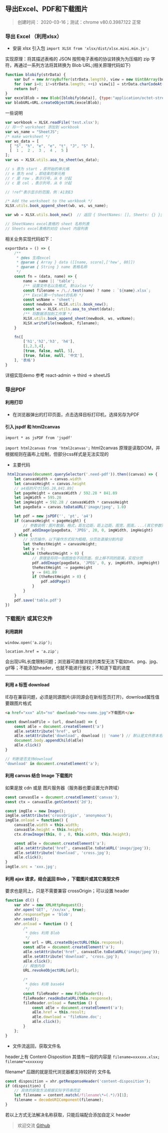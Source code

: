 ## 导出Excel、PDF和下载图片

> 创建时间： 2020-03-16；测试：chrome v80.0.3987.122 正常 

### 导出 Excel （利用xlsx）

- 安装 xlsx 引入包 `import XLSX from 'xlsx/dist/xlsx.mini.min.js';`

实现原理：将其描述表格的 JSON 按照电子表格的协议转换为为压缩的 zip 字符，再通过一系列方法将其转换为 Blob URL;(相关原理代码如下)

```js
function blobify(strData) {
    var buf = new ArrayBuffer(strData.length), view = new Uint8Array(buf);
    for (var i=0; i!=strData.length; ++i) view[i] = strData.charCodeAt(i) & 0xFF;
    return buf;
}
var excelBlob = new Blob([blobify(data)], {type:"application/octet-stream"});
var blobURL=URL.createObjectURL(excelBlob);
```

一些说明
```js
var workbook = XLSX.readFile('test.xlsx');
// 将一个 worksheet 添加到 workbook
var ws_name = "SheetJS";
/* make worksheet */
var ws_data = [
  [ "S", "h", "e", "e", "t", "J", "S" ],
  [  1 ,  2 ,  3 ,  4 ,  5 ]
];
var ws = XLSX.utils.aoa_to_sheet(ws_data);

// s 意为 start ，即开始的单元格
// e 意为 end ，即结束的单元格
// r 是 row ，表示行号，从 0 计起
// c 是 col ，表示列号，从 0 计起

// !ref"表示显示的范围，例：A1到E3

/* Add the worksheet to the workbook */
XLSX.utils.book_append_sheet(wb, ws, ws_name);

var wb = XLSX.utils.book_new()  // 返回 { SheetNames: [], Sheets: {} };

// SheetNames excel表格的 sheet 名称列表
// Sheets excel表格的对应 sheet 内容列表
```

相关业务实现代码如下：

```js
exportData = () => {
    /**
     * @des 生成excel
     * @param { Array } data ([[name, score],['hew', 80]]) 
     * @param { String } name 表格名称
     */
    const fn = (data, name) => {
        name = name || 'table';
        /** 设置文件名以及格式, 默认xlsx */
        const filename = /\./.test(name) ? name : `${name}.xlsx`;
        /** Excel第一个sheet的名称 */
        const wsName = 'sheet'; 
        const newBook = XLSX.utils.book_new();
        const ws = XLSX.utils.aoa_to_sheet(data);
        /** 将数据添加到工作薄 */
        XLSX.utils.book_append_sheet(newBook, ws, wsName);  
        XLSX.writeFile(newBook, filename);
    }

    fn([
        ['h1','h2','h3', 'h4'], 
        [1,2,3,4],
        [true, false, null, 5],
        [true, false, null, '中文'],
    ], '表格')
}
```

详细实现demo  参考 react-admin -> third -> sheetJS

### 导出PDF 

#### 利用打印

- 在浏览器弹出的打印页面，点击选择目标打印机，选择另存为PDF

####  引入 jspdf 和 html2canvas

`import * as jsPDF from 'jspdf'`

`import html2canvas from 'html2canvas';`
html2canvas 原理是读取DOM，并根据规则在画布上绘制，但部分css样式是无法实现的

- 主要代码

```js
 html2canvas(document.querySelector('.need-pdf')).then((canvas) => {
    let canvasWidth = canvas.width
    let canvasHeight = canvas.height
    // a4纸的尺寸[595.28,841.89]
    let pageHeight = canvasWidth / 592.28 * 841.89
    let imgWidth = 595.28
    let imgHeight = 592.28 / canvasWidth * canvasHeight
    let pageData = canvas.toDataURL('image/jpeg', 1.0)

    let pdf = new jsPDF('', 'pt', 'a4')
    if (canvasHeight < pageHeight) {
        // 参数说明：图片数据，格式，距左边距，距上边距，图宽，图高，...(其它参数)  这里的单位都和上面创建pdf实例时一致
        pdf.addImage(pageData, 'JPEG', 20, 0, imgWidth, imgHeight)
    } else {
        // 分页操作，以下操作方式较为粗糙，分页处直接分割内容 
        let theRestHeight = canvasHeight;
        let y = 0;
        while (theRestHeight > 0) {
            // 原理是将同一张图放在不同页面，但上移不同的距离，实现分页
            pdf.addImage(pageData, 'JPEG', 0, y, imgWidth, imgHeight)
            theRestHeight -= pageHeight
            y -= 841.89
            if (theRestHeight > 0) {
                pdf.addPage()
            }
        }
    }
    pdf.save('table.pdf')
})
```



### 下载图片 或其它文件

#### 利用跳转
```
window.open('a.zip');

location.href = 'a.zip';
```
会出现URL长度限制问题；浏览器可直接浏览的类型无法下载如txt、png、jpg、gif等；不能添加header，也就不能进行鉴权；不知道下载的进度

---

#### 利用 a 标签 download

IE存在兼容问题，必须是同源图片(非同源会在新标签页打开)，download属性值要跟图片格式
```html
<a href="xxx" alt="no" download="new-name.jpg">下载图片</a>
```

```js
const downloadFile = (url, download) => {
    const aEle = document.createElement('a')
    aEle.setAttribute('href', url)
    aEle.setAttribute('download', download || 'name') // 默认是文件原本名
    document.body.appendChild(aEle)
    aEle.click()
}

// 判断是否支持download
'download' in document.createElement('a');
```

#### 利用 canvas 结合 Image 下载图片

如果是放 cdn 或是 图片服务器（服务器也要设置允许跨域）

```js
const canvasEle = document.createElement('canvas');
const ctx = canvasEle.getContext('2d');

const imgEle = new Image();
imgEle.setAttribute('crossOrigin', 'anonymous'); 
imgEle.onload = function() {
    canvasEle.width = this.width;
    canvasEle.height = this.height;
    ctx.drawImage(this, 0 , 0, this.width, this.height);

    const aEle = document.createElement('a');
    aEle.setAttribute('href', canvasEle.toDataURL('image/jpeg'));
    aEle.setAttribute('download', 'cross.jpg');
    aEle.click();
}
imgEle.src = 'xxx.jpg';
```

#### 利用 ajax 请求，结合返回 Blob ，下载图片或其它类型文件

要求也是同上，只是不需要兼容 crossOrigin；可以设置 header
```js
function dl() {
    var xhr = new XMLHttpRequest();
    xhr.open('GET', '/xx/xx', true);
    xhr.responseType = 'blob';
    xhr.send();
    xhr.onload = function () {
        /*
         * @des 利用 Blob
         */
        var url = URL.createObjectURL(this.response);
        const aEle = document.createElement('a');
        aEle.setAttribute('href', canvasEle.toDataURL('image/jpeg'));
        aEle.setAttribute('download', 'cross.jpg');
        aEle.click();
        // 释放内存
        URL.revokeObjectURL(url);

        /*
         * @des 利用 base64
         */
        const fileReader = new FileReader();
        fileReader.readAsDataURL(this.response);
        fileReader.onload = function () {
            const aEle = document.createElement('a');
            aEle.href = this.result;
            aEle.download = 'fileName.doc';
            aEle.click();
        }
    };
}
```

- 文件流返回，获取文件名 

header上有 Content-Disposition  其值有一段的内容是 `filename=xxxxxx.xlsx; filename*=xxxxxxy`

filename* 后跟的就是现代浏览器都支持较好的 文件名

```js
const disposition = xhr.getResponseHeader('content-disposition'); 
if (disposition) {
    // 具体的获取方法根据实际字符串而定
    let filename = content.match(/filename\*=(.*)/)[1];
    filename = decodeURIComponent(filename);
}
```

若以上方式无法解决名称获取，只能后端配合添加自定义 header

> 欢迎交流 [Github](https://github.com/WarrenHewitt/blog/issues)

